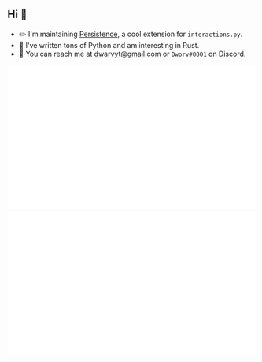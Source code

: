 ## Hi 👋
- ✏️ I'm maintaining [Persistence](https://github.com/interactions-py/persistence), a cool extension for `interactions.py`.
- 🧠 I've written tons of Python and am interesting in Rust.
- 💬 You can reach me at dwarvyt@gmail.com or `Dworv#0001` on Discord.

![](https://raw.githubusercontent.com/Dworv/github-stats/master/generated/overview.svg#gh-dark-mode-only)
![](https://raw.githubusercontent.com/Dworv/github-stats/master/generated/languages.svg#gh-dark-mode-only)
